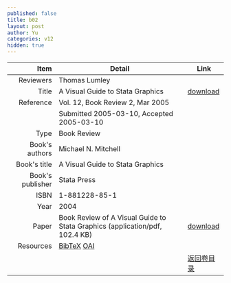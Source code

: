 ```yaml
---
published: false
title: b02
layout: post
author: Yu
categories: v12
hidden: true
---
```


| Item | Detail | Link |
|---:|---|---|
| Reviewers | Thomas Lumley| |
| Title |A Visual Guide to Stata Graphics | [download](http://www.jstatsoft.org/v12/b02/paper) |
| Reference |Vol. 12, Book Review 2, Mar 2005 | |
| | Submitted 2005-03-10, Accepted 2005-03-10| | 
| Type | Book Review| |
| Book's authors | Michael N. Mitchell| |
| Book's title | A Visual Guide to Stata Graphics| |
| Book's publisher | Stata Press| |
| ISBN | 1-881228-85-1| |
| Year | 2004| |
| Paper | Book Review of A Visual Guide to Stata Graphics  (application/pdf, 102.4 KB)| [download](http://www.jstatsoft.org/v12/b02/paper) |
| Resources | [BibTeX](http://www.jstatsoft.org/v12/b02/bibtex) [OAI](http://www.jstatsoft.org/oai?verb=GetRecord&identifier=oai.jstatsoft/v12/b02&prefix=oai_dc)| |
| |  | [返回卷目录]({{site.baseurl}}/volume/v12.html) |